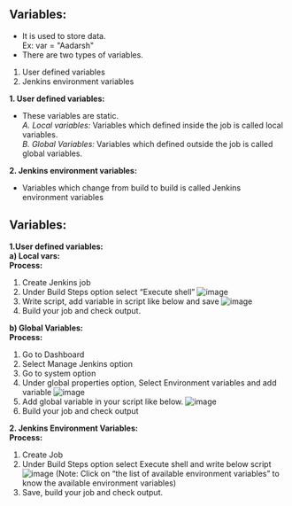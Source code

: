 ## Variables:
- It is used to store data.  
Ex: var = "Aadarsh"
- There are two types of variables.
1. User defined variables
2. Jenkins environment variables

**1. User defined variables:**

- These variables are static.  
*A. Local variables:* Variables which defined inside the job is called local variables.  
*B. Global Variables:* Variables which defined outside the job is called global variables.

**2. Jenkins environment variables:** 
 
- Variables which change from build to build is called Jenkins environment variables

## Variables:
**1.User defined variables:**   
**a) Local vars:**  
**Process:**

1. Create Jenkins job
2. Under Build Steps option select “Execute shell”
 ![image](https://github.com/aadarshkumar03/DevOps/assets/96613300/0bf95bf9-53ba-4bd5-9426-69e28c674fa0)
3. Write script, add variable in script like below and save 
![image](https://github.com/aadarshkumar03/DevOps/assets/96613300/835d8e3d-e497-467c-9be5-617a38c0981c)
4. Build your job and check output.

**b) Global Variables:**  
**Process:** 

1. Go to Dashboard
2. Select Manage Jenkins option
3. Go to system option
4. Under global properties option, Select Environment variables and add variable
 ![image](https://github.com/aadarshkumar03/DevOps/assets/96613300/2cb1aa43-c758-45ba-aaf4-7ead37e98711)
5. Add global variable in your script like below.
 ![image](https://github.com/aadarshkumar03/DevOps/assets/96613300/27aae238-b650-487b-8c25-8b1b964c6be3)
6. Build your job and check output

**2. Jenkins Environment Variables:**  
**Process:**

1. Create Job
2. Under Build Steps option select Execute shell and write below script
 ![image](https://github.com/aadarshkumar03/DevOps/assets/96613300/3ca9bc38-42fa-42cd-a1b9-9a370e4344e9)
(Note: Click on “the list of available environment variables” to know the available environment variables)
3. Save, build your job and check output.
